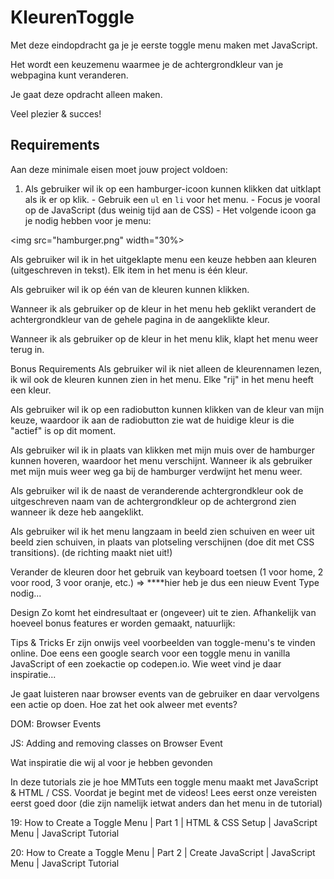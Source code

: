 # KleurenToggle

Met deze eindopdracht ga je je eerste toggle menu maken met JavaScript.

Het wordt een keuzemenu waarmee je de achtergrondkleur van je webpagina kunt veranderen.

Je gaat deze opdracht alleen maken.

Veel plezier & succes!

## Requirements

Aan deze minimale eisen moet jouw project voldoen:

1. Als gebruiker wil ik op een hamburger-icoon kunnen klikken dat uitklapt als ik er op klik. - Gebruik een `ul` en `li` voor het menu. - Focus je vooral op de JavaScript (dus weinig tijd aan de CSS) - Het volgende icoon ga je nodig hebben voor je menu:

<img src="hamburger.png" width="30%>

Als gebruiker wil ik in het uitgeklapte menu een keuze hebben aan kleuren (uitgeschreven in tekst). Elk item in het menu is één kleur.

Als gebruiker wil ik op één van de kleuren kunnen klikken.

Wanneer ik als gebruiker op de kleur in het menu heb geklikt verandert de achtergrondkleur van de gehele pagina in de aangeklikte kleur.

Wanneer ik als gebruiker op de kleur in het menu klik, klapt het menu weer terug in.

Bonus Requirements
Als gebruiker wil ik niet alleen de kleurennamen lezen, ik wil ook de kleuren kunnen zien in het menu. Elke "rij" in het menu heeft een kleur.

Als gebruiker wil ik op een radiobutton kunnen klikken van de kleur van mijn keuze, waardoor ik aan de radiobutton zie wat de huidige kleur is die "actief" is op dit moment.

Als gebruiker wil ik in plaats van klikken met mijn muis over de hamburger kunnen hoveren, waardoor het menu verschijnt. Wanneer ik als gebruiker met mijn muis weer weg ga bij de hamburger verdwijnt het menu weer.

Als gebruiker wil ik de naast de veranderende achtergrondkleur ook de uitgeschreven naam van de achtergrondkleur op de achtergrond zien wanneer ik deze heb aangeklikt.

Als gebruiker wil ik het menu langzaam in beeld zien schuiven en weer uit beeld zien schuiven, in plaats van plotseling verschijnen (doe dit met CSS transitions). (de richting maakt niet uit!)

Verander de kleuren door het gebruik van keyboard toetsen (1 voor home, 2 voor rood, 3 voor oranje, etc.) ⇒ \*\*\*\*hier heb je dus een nieuw Event Type nodig...

Design
Zo komt het eindresultaat er (ongeveer) uit te zien. Afhankelijk van hoeveel bonus features er worden gemaakt, natuurlijk:

Tips & Tricks
Er zijn onwijs veel voorbeelden van toggle-menu's te vinden online. Doe eens een google search voor een toggle menu in vanilla JavaScript of een zoekactie op codepen.io. Wie weet vind je daar inspiratie...

Je gaat luisteren naar browser events van de gebruiker en daar vervolgens een actie op doen. Hoe zat het ook alweer met events?

DOM: Browser Events

JS: Adding and removing classes on Browser Event

Wat inspiratie die wij al voor je hebben gevonden

In deze tutorials zie je hoe MMTuts een toggle menu maakt met JavaScript & HTML / CSS. Voordat je begint met de videos! Lees eerst onze vereisten eerst goed door (die zijn namelijk ietwat anders dan het menu in de tutorial)

19: How to Create a Toggle Menu | Part 1 | HTML & CSS Setup | JavaScript Menu | JavaScript Tutorial

20: How to Create a Toggle Menu | Part 2 | Create JavaScript | JavaScript Menu | JavaScript Tutorial
